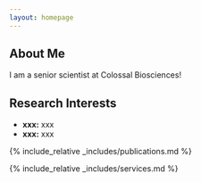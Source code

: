 ```yaml
---
layout: homepage
---
```


## About Me

I am a senior scientist at Colossal Biosciences!

## Research Interests

- **xxx:** xxx
- **xxx:** xxx

{% include_relative _includes/publications.md %}

{% include_relative _includes/services.md %}
